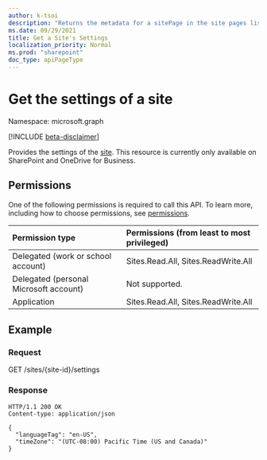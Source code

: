 ```yaml
---
author: k-tsoi
description: "Returns the metadata for a sitePage in the site pages list in a site"
ms.date: 09/29/2021
title: Get a Site's Settings
localization_priority: Normal
ms.prod: "sharepoint"
doc_type: apiPageType
---
```

# Get the settings of a site

Namespace: microsoft.graph

[!INCLUDE [beta-disclaimer](../../includes/beta-disclaimer.md)]

Provides the settings of the [site]. This resource is currently only available on SharePoint and OneDrive for Business.

[site]: ../resources/site.md

## Permissions

One of the following permissions is required to call this API. To learn more, including how to choose permissions, see [permissions](/graph/permissions-reference).

|Permission type                        | Permissions (from least to most privileged) |
|:--------------------------------------|:--------------------------------------------|
|Delegated (work or school account)     | Sites.Read.All, Sites.ReadWrite.All         |
|Delegated (personal Microsoft account) | Not supported.                              |
|Application                            | Sites.Read.All, Sites.ReadWrite.All         |

## Example

### Request

<!-- { "blockType": "request", "name": "get-siteSettings" } -->
GET /sites/{site-id}/settings

### Response

<!-- { "blockType": "response", "@type": "microsoft.graph.siteSettings", "truncated": true } -->

```http
HTTP/1.1 200 OK
Content-type: application/json

{
  "languageTag": "en-US",
  "timeZone": "(UTC-08:00) Pacific Time (US and Canada)"
}
```

<!-- {
  "type": "#page.annotation",
  "section": "documentation",
  "tocPath": "Sites/Get site settings"
} -->